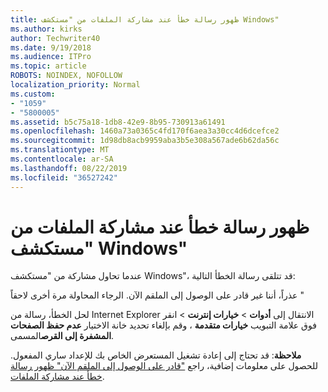```yaml
---
title: ظهور رسالة خطأ عند مشاركة الملفات من "مستكشف Windows"
ms.author: kirks
author: Techwriter40
ms.date: 9/19/2018
ms.audience: ITPro
ms.topic: article
ROBOTS: NOINDEX, NOFOLLOW
localization_priority: Normal
ms.custom:
- "1059"
- "5800005"
ms.assetid: b5c75a18-1db8-42e9-8b95-730913a61491
ms.openlocfilehash: 1460a73a0365c4fd170f6aea3a30cc4d6dcefce2
ms.sourcegitcommit: 1d98db8acb9959aba3b5e308a567ade6b62da56c
ms.translationtype: MT
ms.contentlocale: ar-SA
ms.lasthandoff: 08/22/2019
ms.locfileid: "36527242"
---
```

# <a name="error-message-when-sharing-files-from-windows-explorer"></a>ظهور رسالة خطأ عند مشاركة الملفات من "مستكشف Windows"

عندما تحاول مشاركة من "مستكشف Windows"، قد تتلقى رسالة الخطأ التالية:
  
عذراً، أننا غير قادر على الوصول إلى الملقم الآن. الرجاء المحاولة مرة أخرى لاحقاً "
  
لحل الخطأ، رسالة من Internet Explorer الانتقال إلى **أدوات** \> **خيارات إنترنت** \> انقر فوق علامة التبويب **خيارات متقدمة** ، وقم بإلغاء تحديد خانة الاختيار **عدم حفظ الصفحات المشفرة إلى القرص**المسمى.
  
 **ملاحظة**: قد تحتاج إلى إعادة تشغيل المستعرض الخاص بك للإعداد ساري المفعول. للحصول على معلومات إضافية، راجع ["قادر على الوصول إلى الملقم الآن" ظهور رسالة خطأ عند مشاركة الملفات](https://go.microsoft.com/fwlink/?linkid=2022914).
  